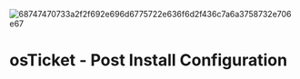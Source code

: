 ![68747470733a2f2f692e696d6775722e636f6d2f436c7a6a3758732e706e67](https://github.com/user-attachments/assets/5a14de90-e992-42f1-b7f2-5122927fbb97)

# osTicket - Post Install Configuration 

